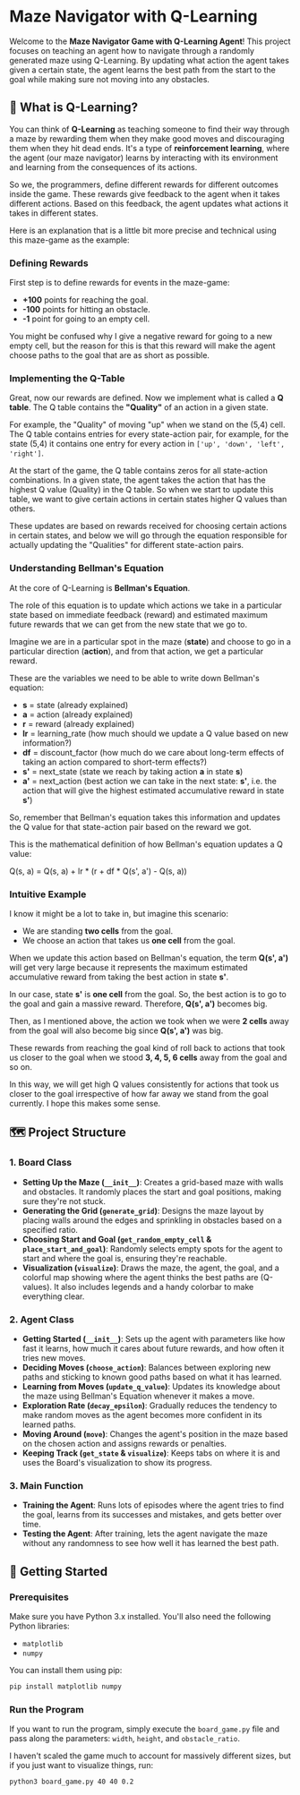 # Maze Navigator with Q-Learning

Welcome to the **Maze Navigator Game with Q-Learning Agent**! This project focuses on teaching an agent how to navigate through a randomly generated maze using Q-Learning. 
By updating what action the agent takes given a certain state, the agent learns the best path from the start to the goal while making sure not moving into any obstacles.

## 🧠 What is Q-Learning?

You can think of **Q-Learning** as teaching someone to find their way through a maze by rewarding them when they make good moves and discouraging them when they hit dead ends. It's a type of **reinforcement learning**, where the agent (our maze navigator) learns by interacting with its environment and learning from the consequences of its actions.

So we, the programmers, define different rewards for different outcomes inside the game. These rewards give feedback to the agent when it takes different actions. Based on this feedback, the agent updates what actions it takes in different states.

Here is an explanation that is a little bit more precise and technical using this maze-game as the example:

### **Defining Rewards**

First step is to define rewards for events in the maze-game:

- **+100** points for reaching the goal.
- **-100** points for hitting an obstacle.
- **-1** point for going to an empty cell.

You might be confused why I give a negative reward for going to a new empty cell, but the reason for this is that this reward will make the agent choose paths to the goal that are as short as possible.

### **Implementing the Q-Table**

Great, now our rewards are defined. Now we implement what is called a **Q table**. The Q table contains the **"Quality"** of an action in a given state. 

For example, the "Quality" of moving "up" when we stand on the (5,4) cell. The Q table contains entries for every state-action pair, for example, for the state (5,4) it contains one entry for every action in `['up', 'down', 'left', 'right']`.

At the start of the game, the Q table contains zeros for all state-action combinations. In a given state, the agent takes the action that has the highest Q value (Quality) in the Q table. So when we start to update this table, we want to give certain actions in certain states higher Q values than others.

These updates are based on rewards received for choosing certain actions in certain states, and below we will go through the equation responsible for actually updating the "Qualities" for different state-action pairs.

### **Understanding Bellman's Equation**

At the core of Q-Learning is **Bellman's Equation**.

The role of this equation is to update which actions we take in a particular state based on immediate feedback (reward) and estimated maximum future rewards that we can get from the new state that we go to.

Imagine we are in a particular spot in the maze (**state**) and choose to go in a particular direction (**action**), and from that action, we get a particular reward.

These are the variables we need to be able to write down Bellman's equation:

- **s** = state (already explained)
- **a** = action (already explained)
- **r** = reward (already explained)
- **lr** = learning_rate (how much should we update a Q value based on new information?)
- **df** = discount_factor (how much do we care about long-term effects of taking an action compared to short-term effects?)
- **s'** = next_state (state we reach by taking action **a** in state **s**)
- **a'** = next_action (best action we can take in the next state: **s'**, i.e. the action that will give the highest estimated accumulative reward in state **s'**)

So, remember that Bellman's equation takes this information and updates the Q value for that state-action pair based on the reward we got.

This is the mathematical definition of how Bellman's equation updates a Q value:

Q(s, a) = Q(s, a) + lr * (r + df * Q(s', a') - Q(s, a))

### **Intuitive Example**

I know it might be a lot to take in, but imagine this scenario:

- We are standing **two cells** from the goal.
- We choose an action that takes us **one cell** from the goal.

When we update this action based on Bellman's equation, the term **Q(s', a')** will get very large because it represents the maximum estimated accumulative reward from taking the best action in state **s'**.

In our case, state **s'** is **one cell** from the goal. So, the best action is to go to the goal and gain a massive reward. Therefore, **Q(s', a')** becomes big. 

Then, as I mentioned above, the action we took when we were **2 cells** away from the goal will also become big since **Q(s', a')** was big. 

These rewards from reaching the goal kind of roll back to actions that took us closer to the goal when we stood **3, 4, 5, 6 cells** away from the goal and so on. 

In this way, we will get high Q values consistently for actions that took us closer to the goal irrespective of how far away we stand from the goal currently. I hope this makes some sense.


## 🗺️ Project Structure

### **1. Board Class**

- **Setting Up the Maze (`__init__`)**: Creates a grid-based maze with walls and obstacles. It randomly places the start and goal positions, making sure they're not stuck.
- **Generating the Grid (`generate_grid`)**: Designs the maze layout by placing walls around the edges and sprinkling in obstacles based on a specified ratio.
- **Choosing Start and Goal (`get_random_empty_cell` & `place_start_and_goal`)**: Randomly selects empty spots for the agent to start and where the goal is, ensuring they're reachable.
- **Visualization (`visualize`)**: Draws the maze, the agent, the goal, and a colorful map showing where the agent thinks the best paths are (Q-values). It also includes legends and a handy colorbar to make everything clear.

### **2. Agent Class**

- **Getting Started (`__init__`)**: Sets up the agent with parameters like how fast it learns, how much it cares about future rewards, and how often it tries new moves.
- **Deciding Moves (`choose_action`)**: Balances between exploring new paths and sticking to known good paths based on what it has learned.
- **Learning from Moves (`update_q_value`)**: Updates its knowledge about the maze using Bellman's Equation whenever it makes a move.
- **Exploration Rate (`decay_epsilon`)**: Gradually reduces the tendency to make random moves as the agent becomes more confident in its learned paths.
- **Moving Around (`move`)**: Changes the agent's position in the maze based on the chosen action and assigns rewards or penalties.
- **Keeping Track (`get_state` & `visualize`)**: Keeps tabs on where it is and uses the Board's visualization to show its progress.

### **3. Main Function**

- **Training the Agent**: Runs lots of episodes where the agent tries to find the goal, learns from its successes and mistakes, and gets better over time.
- **Testing the Agent**: After training, lets the agent navigate the maze without any randomness to see how well it has learned the best path.

## 🚀 Getting Started

### **Prerequisites**

Make sure you have Python 3.x installed. You'll also need the following Python libraries:

- `matplotlib`
- `numpy`

You can install them using pip:

```bash
pip install matplotlib numpy
```
### **Run the Program**

If you want to run the program, simply execute the `board_game.py` file and pass along the parameters: `width`, `height`, and `obstacle_ratio`.

I haven't scaled the game much to account for massively different sizes, but if you just want to visualize things, run:

```bash
python3 board_game.py 40 40 0.2
